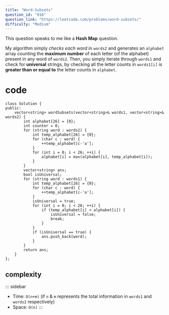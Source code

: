 ```yaml
---
title: "Word-Subsets"
question_id: "916"
question_link: "https://leetcode.com/problems/word-subsets/"
difficulty: "Medium"
---
```


This question speaks to me like a **Hash Map** question.

My algorithm simply *checks each word* in `words2` and generates an `alphabet` array counting the **maximum number** of each letter (of the alphabet) present in any word of `words2`.
Then, you simply iterate through `words1` and check for **universal** strings, by checking all the letter counts in `words1[i]` is **greater than or equal to** the letter counts in `alphabet`.

# cod<span>e</span>
```{.cpp}
class Solution {
public:
    vector<string> wordSubsets(vector<string>& words1, vector<string>& words2) {
        int alphabet[26] = {0};
        int counter = 0;
        for (string word : words2) {
            int temp_alphabet[26] = {0};
            for (char c : word) {
                ++temp_alphabet[c-'a'];
            }
            for (int i = 0; i < 26; ++i) {
                alphabet[i] = max(alphabet[i], temp_alphabet[i]);
            }
        }
        vector<string> ans;
        bool isUniversal;
        for (string word : words1) {
            int temp_alphabet[26] = {0};
            for (char c : word) {
                ++temp_alphabet[c-'a'];
            }
            isUniversal = true;
            for (int i = 0; i < 26; ++i) {
                if (temp_alphabet[i] < alphabet[i]) {
                    isUniversal = false;
                    break;
                }
            }
            if (isUniversal == true) {
                ans.push_back(word);
            }
        }
        return ans;
    }
};
```

## complexit<span>y</span>
::: sidebar
- Time: `O(n+m)` (if `n` & `m` represents the total information in `words1` and `words2` respectively)
- Space: `O(n)`
:::
